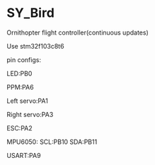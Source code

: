 # SY_Bird
 Ornithopter flight controller(continuous updates)

Use stm32f103c8t6

pin configs:

LED:PB0

PPM:PA6

Left servo:PA1

Right servo:PA3

ESC:PA2

MPU6050:
    SCL:PB10
    SDA:PB11

USART:PA9
